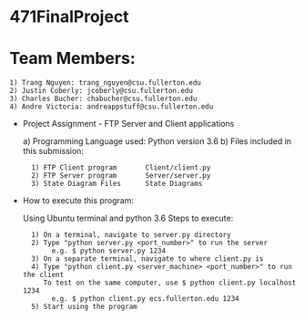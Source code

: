 # 471FinalProject

# Team Members:

	1) Trang Nguyen: trang_nguyen@csu.fullerton.edu
	2) Justin Coberly: jcoberly@csu.fullerton.edu
	3) Charles Bucher: chabucher@csu.fullerton.edu
	4) Andre Victoria: andreappstuff@csu.fullerton.edu

+ Project Assignment - FTP Server and Client applications

	a) Programming Language used: Python version 3.6
	b) Files included in this submission:
	
		1) FTP Client program		Client/client.py
		2) FTP Server program		Server/server.py
		3) State Diagram Files		State Diagrams



+ How to execute this program:

	Using Ubuntu terminal and python 3.6
	 Steps to execute:
	 
		1) On a terminal, navigate to server.py directory
		2) Type "python server.py <port_number>" to run the server
		  	 e.g. $ python server.py 1234
		3) On a separate terminal, navigate to where client.py is
		4) Type "python client.py <server_machine> <port_number>" to run the client
		   To test on the same computer, use $ python client.py localhost 1234
		  	 e.g. $ python client.py ecs.fullerton.edu 1234
		5) Start using the program
